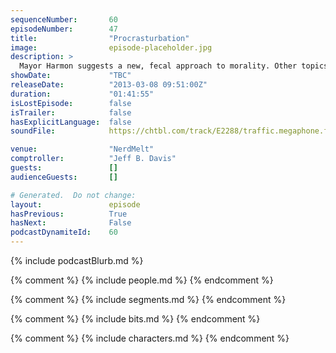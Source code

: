 ```yaml
---
sequenceNumber:       60
episodeNumber:        47
title:                "Procrasturbation"
image:                episode-placeholder.jpg
description: >
  Mayor Harmon suggests a new, fecal approach to morality. Other topics include Halle Berry, Superman and accents. In D&D, the gang runs afoul of snake men and each other.
showDate:             "TBC"
releaseDate:          "2013-03-08 09:51:00Z"
duration:             "01:41:55"
isLostEpisode:        false
isTrailer:            false
hasExplicitLanguage:  false
soundFile:            https://chtbl.com/track/E2288/traffic.megaphone.fm/STA6342558089.mp3?updated=1554494666

venue:                "NerdMelt"
comptroller:          "Jeff B. Davis"
guests:               []
audienceGuests:       []

# Generated.  Do not change:
layout:               episode
hasPrevious:          True
hasNext:              False
podcastDynamiteId:    60
---
```


{% include podcastBlurb.md %}

{% comment %}
{% include people.md %}
{% endcomment %}

{% comment %}
{% include segments.md %}
{% endcomment %}

{% comment %}
{% include bits.md %}
{% endcomment %}

{% comment %}
{% include characters.md %}
{% endcomment %}
